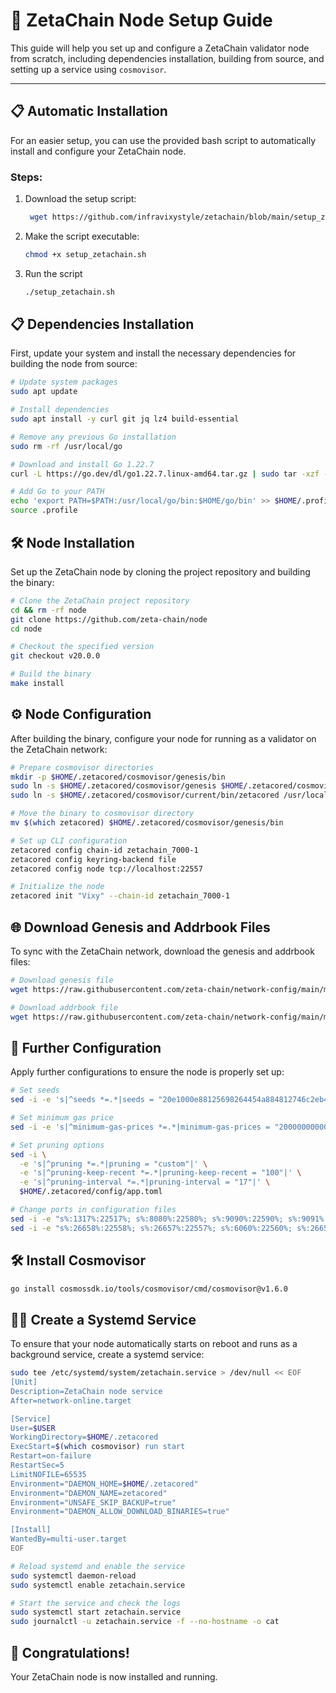 # 🚀 ZetaChain Node Setup Guide

This guide will help you set up and configure a ZetaChain validator node from scratch, including dependencies installation, building from source, and setting up a service using `cosmovisor`.

---
## 📋 **Automatic Installation**

For an easier setup, you can use the provided bash script to automatically install and configure your ZetaChain node.

### Steps:

1. Download the setup script:
   ```bash
    wget https://github.com/infravixystyle/zetachain/blob/main/setup_zetachain.sh
   ```
2. Make the script executable:
   ```bash
   chmod +x setup_zetachain.sh
   ```
3. Run the script
   ```bash
   ./setup_zetachain.sh
   ```


## 📋 **Dependencies Installation**

First, update your system and install the necessary dependencies for building the node from source:

```bash
# Update system packages
sudo apt update

# Install dependencies
sudo apt install -y curl git jq lz4 build-essential

# Remove any previous Go installation
sudo rm -rf /usr/local/go

# Download and install Go 1.22.7
curl -L https://go.dev/dl/go1.22.7.linux-amd64.tar.gz | sudo tar -xzf - -C /usr/local

# Add Go to your PATH
echo 'export PATH=$PATH:/usr/local/go/bin:$HOME/go/bin' >> $HOME/.profile
source .profile
```

## 🛠️ Node Installation

Set up the ZetaChain node by cloning the project repository and building the binary:

```bash
# Clone the ZetaChain project repository
cd && rm -rf node
git clone https://github.com/zeta-chain/node
cd node

# Checkout the specified version
git checkout v20.0.0

# Build the binary
make install
```

## ⚙️ Node Configuration
After building the binary, configure your node for running as a validator on the ZetaChain network:
```bash
# Prepare cosmovisor directories
mkdir -p $HOME/.zetacored/cosmovisor/genesis/bin
sudo ln -s $HOME/.zetacored/cosmovisor/genesis $HOME/.zetacored/cosmovisor/current -f
sudo ln -s $HOME/.zetacored/cosmovisor/current/bin/zetacored /usr/local/bin/zetacored -f

# Move the binary to cosmovisor directory
mv $(which zetacored) $HOME/.zetacored/cosmovisor/genesis/bin

# Set up CLI configuration
zetacored config chain-id zetachain_7000-1
zetacored config keyring-backend file
zetacored config node tcp://localhost:22557

# Initialize the node
zetacored init "Vixy" --chain-id zetachain_7000-1
```
## 🌐 Download Genesis and Addrbook Files
To sync with the ZetaChain network, download the genesis and addrbook files:
```bash
# Download genesis file
wget https://raw.githubusercontent.com/zeta-chain/network-config/main/mainnet/genesis.json -O ~/.zetacored/config/genesis.json

# Download addrbook file
wget https://raw.githubusercontent.com/zeta-chain/network-config/main/mainnet/addrbook.json -O ~/.zetacored/config/addrbook.json
```
## 🔧 Further Configuration
Apply further configurations to ensure the node is properly set up:
```bash
# Set seeds
sed -i -e 's|^seeds *=.*|seeds = "20e1000e88125698264454a884812746c2eb4807@seeds.lavenderfive.com:22556,1d41d344d3370d2ba54332de4967baa5cbd70a06@rpc.zetachain.nodestake.org:666,ade4d8bc8cbe014af6ebdf3cb7b1e9ad36f412c0@seeds.polkachu.com:22556,8d93468c6022fb3b263963bdea46b0a131d247cd@34.28.196.79:26656,637077d431f618181597706810a65c826524fd74@zetachain.rpc.nodeshub.online:22556"|' $HOME/.zetacored/config/config.toml

# Set minimum gas price
sed -i -e 's|^minimum-gas-prices *=.*|minimum-gas-prices = "20000000000azeta"|' $HOME/.zetacored/config/app.toml

# Set pruning options
sed -i \
  -e 's|^pruning *=.*|pruning = "custom"|' \
  -e 's|^pruning-keep-recent *=.*|pruning-keep-recent = "100"|' \
  -e 's|^pruning-interval *=.*|pruning-interval = "17"|' \
  $HOME/.zetacored/config/app.toml

# Change ports in configuration files
sed -i -e "s%:1317%:22517%; s%:8080%:22580%; s%:9090%:22590%; s%:9091%:22591%; s%:8545%:22545%; s%:8546%:22546%; s%:6065%:22565%" $HOME/.zetacored/config/app.toml
sed -i -e "s%:26658%:22558%; s%:26657%:22557%; s%:6060%:22560%; s%:26656%:22556%; s%:26660%:22561%" $HOME/.zetacored/config/config.toml
```
## 🛠️ Install Cosmovisor
```bash
go install cosmossdk.io/tools/cosmovisor/cmd/cosmovisor@v1.6.0
```

## 🧑‍💻 Create a Systemd Service
To ensure that your node automatically starts on reboot and runs as a background service, create a systemd service:
```bash
sudo tee /etc/systemd/system/zetachain.service > /dev/null << EOF
[Unit]
Description=ZetaChain node service
After=network-online.target

[Service]
User=$USER
WorkingDirectory=$HOME/.zetacored
ExecStart=$(which cosmovisor) run start
Restart=on-failure
RestartSec=5
LimitNOFILE=65535
Environment="DAEMON_HOME=$HOME/.zetacored"
Environment="DAEMON_NAME=zetacored"
Environment="UNSAFE_SKIP_BACKUP=true"
Environment="DAEMON_ALLOW_DOWNLOAD_BINARIES=true"

[Install]
WantedBy=multi-user.target
EOF

# Reload systemd and enable the service
sudo systemctl daemon-reload
sudo systemctl enable zetachain.service

# Start the service and check the logs
sudo systemctl start zetachain.service
sudo journalctl -u zetachain.service -f --no-hostname -o cat
```

## 🎉 Congratulations!
Your ZetaChain node is now installed and running.


